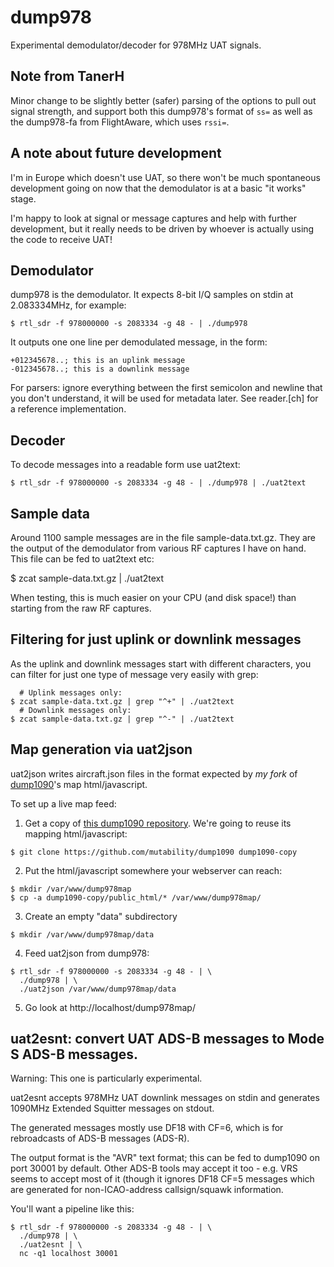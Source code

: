 # dump978

Experimental demodulator/decoder for 978MHz UAT signals.

## Note from TanerH
Minor change to be slightly better (safer) parsing of the options to pull out
signal strength, and support both this dump978's format of `ss=` as well as the
dump978-fa from FlightAware, which uses `rssi=`.

## A note about future development

I'm in Europe which doesn't use UAT, so there won't be much spontaneous
development going on now that the demodulator is at a basic "it works" stage.

I'm happy to look at signal or message captures and help with further
development, but it really needs to be driven by whoever is actually using the
code to receive UAT!

## Demodulator

dump978 is the demodulator. It expects 8-bit I/Q samples on stdin at
2.083334MHz, for example:

````
$ rtl_sdr -f 978000000 -s 2083334 -g 48 - | ./dump978
````

It outputs one one line per demodulated message, in the form:

````
+012345678..; this is an uplink message
-012345678..; this is a downlink message
````

For parsers: ignore everything between the first semicolon and newline that
you don't understand, it will be used for metadata later. See reader.[ch] for
a reference implementation.

## Decoder

To decode messages into a readable form use uat2text:

````
$ rtl_sdr -f 978000000 -s 2083334 -g 48 - | ./dump978 | ./uat2text
````

## Sample data

Around 1100 sample messages are in the file sample-data.txt.gz. They are the
output of the demodulator from various RF captures I have on hand. This file
can be fed to uat2text etc:

$ zcat sample-data.txt.gz | ./uat2text

When testing, this is much easier on your CPU (and disk space!) than starting
from the raw RF captures.

## Filtering for just uplink or downlink messages

As the uplink and downlink messages start with different characters, you can
filter for just one type of message very easily with grep:

````
  # Uplink messages only:
$ zcat sample-data.txt.gz | grep "^+" | ./uat2text
  # Downlink messages only:
$ zcat sample-data.txt.gz | grep "^-" | ./uat2text
````

## Map generation via uat2json

uat2json writes aircraft.json files in the format expected by *my fork* of
[dump1090](https://github.com/mutability/dump1090)'s map html/javascript.

To set up a live map feed:

1) Get a copy of [this dump1090 repository](https://github.com/mutability/dump1090).
We're going to reuse its mapping html/javascript:

````
$ git clone https://github.com/mutability/dump1090 dump1090-copy
````

2) Put the html/javascript somewhere your webserver can reach:

````
$ mkdir /var/www/dump978map
$ cp -a dump1090-copy/public_html/* /var/www/dump978map/
````

3) Create an empty "data" subdirectory

````
$ mkdir /var/www/dump978map/data
````

4) Feed uat2json from dump978:

````
$ rtl_sdr -f 978000000 -s 2083334 -g 48 - | \
  ./dump978 | \
  ./uat2json /var/www/dump978map/data
````

5) Go look at http://localhost/dump978map/

## uat2esnt: convert UAT ADS-B messages to Mode S ADS-B messages.

Warning: This one is particularly experimental.

uat2esnt accepts 978MHz UAT downlink messages on stdin and
generates 1090MHz Extended Squitter messages on stdout.

The generated messages mostly use DF18 with CF=6, which is
for rebroadcasts of ADS-B messages (ADS-R).

The output format is the "AVR" text format; this can be
fed to dump1090 on port 30001 by default. Other ADS-B tools
may accept it too - e.g. VRS seems to accept most of it (though
it ignores DF18 CF=5 messages which are generated for
non-ICAO-address callsign/squawk information.

You'll want a pipeline like this:

````
$ rtl_sdr -f 978000000 -s 2083334 -g 48 - | \
  ./dump978 | \
  ./uat2esnt | \
  nc -q1 localhost 30001
````
